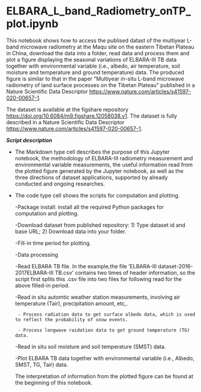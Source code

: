 # ELBARA_L_band_Radiometry_onTP_plot.ipynb
This notebook shows how to access the publised datast of the multiyear L-band microwave radiometry at the Maqu site on the eastern Tibetan Plateau in China, download the data into a folder, read data and process them and plot a figure displaying the seasonal variations of ELBARA-III TB data together with environmental variable (i.e., albedo, air temperature, soil moisture and temperature and ground temperature) data. The produced figure is similar to that in the paper "Multiyear in-situ L-band microwave radiometry of land surface processes on the Tibetan Plateau" published in a Nature Scientific Data Descriptor https://www.nature.com/articles/s41597-020-00657-1. 

The dataset is available at the figshare repository https://doi.org/10.6084/m9.figshare.12058038.v1.
The dataset is fully described in a Nature Scientific Data Descriptor https://www.nature.com/articles/s41597-020-00657-1.



***Script description***

- The Markdown type cell describes the purpose of this Jupyter notebook, 
  the methodology of ELBARA-III radiometry measurement and environmental variable measurements,
  the useful information read from the plotted figure generated by the Jupyter notebook,
  as well as the three directions of dataset applications, supported by already conducted and ongoing researches. 


- The code type cell shows the scripts for computation and plotting. 

  -Package install: install all the required Python packages for computation and plotting. 
  
  -Download dataset from published repository: 1) Type dataset id and base URL; 2) Download data into your folder.
  
  -Fill-in time period for plotting.
  
  -Data processing
  
	-Read ELBARA TB file. In the example,the file 'ELBARA-III dataset-2016-2017ELBARA-III TB.csv' contains two times of header information, 
	 so the script first splits this .csv file into two files for following read for the above filled-in period. 
	 
	-Read in situ automtic weather station measurements, involving air temperature (Tair), precipitation amount, etc,.
	
	   - Process radiation data to get surface albedo data, which is used to reflect the probability of snow events.
	  
	   - Process longwave raidation data to get ground temperature (TG) data.
	  
	-Read in situ soil moisture and soil temperature (SMST) data.
	
	-Plot ELBARA TB data together with environmental variable (i.e., Albedo, SMST, TG, Tair) data. 
	
	 The interpretation of information from the plotted figure can be found at the beginning of this notebook.  
